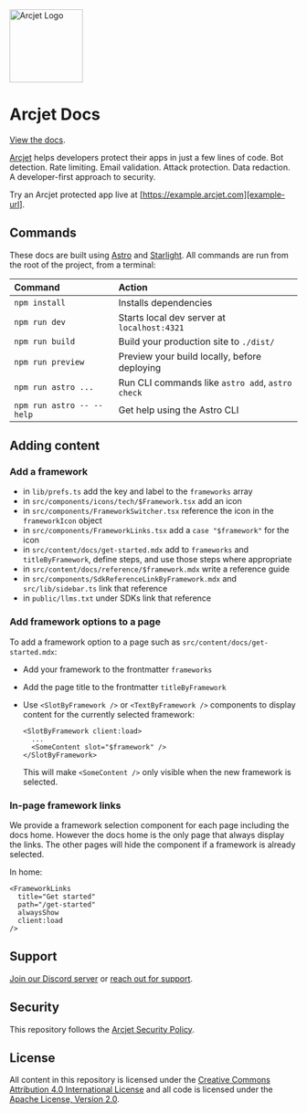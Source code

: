 <a href="https://arcjet.com" target="_arcjet-home">
  <picture>
    <source media="(prefers-color-scheme: dark)" srcset="https://arcjet.com/logo/arcjet-dark-lockup-voyage-horizontal.svg">
    <img src="https://arcjet.com/logo/arcjet-light-lockup-voyage-horizontal.svg" alt="Arcjet Logo" height="128" width="auto">
  </picture>
</a>

# Arcjet Docs

[View the docs](docs).

[Arcjet][arcjet] helps developers protect their apps in just a few lines of
code. Bot detection. Rate limiting. Email validation. Attack protection. Data
redaction. A developer-first approach to security.

Try an Arcjet protected app live at [https://example.arcjet.com][example-url].

## Commands

These docs are built using [Astro][astro] and [Starlight][starlight]. All commands are run from the
root of the project, from a terminal:

| Command                   | Action                                           |
| :------------------------ | :----------------------------------------------- |
| `npm install`             | Installs dependencies                            |
| `npm run dev`             | Starts local dev server at `localhost:4321`      |
| `npm run build`           | Build your production site to `./dist/`          |
| `npm run preview`         | Preview your build locally, before deploying     |
| `npm run astro ...`       | Run CLI commands like `astro add`, `astro check` |
| `npm run astro -- --help` | Get help using the Astro CLI                     |

## Adding content

### Add a framework

- in `lib/prefs.ts` add the key and label to the `frameworks` array
- in `src/components/icons/tech/$Framework.tsx` add an icon
- in `src/components/FrameworkSwitcher.tsx` reference the icon in the
  `frameworkIcon` object
- in `src/components/FrameworkLinks.tsx` add a `case "$framework"` for the icon
- in `src/content/docs/get-started.mdx` add to `frameworks` and
  `titleByFramework`, define steps, and use those steps where appropriate
- in `src/content/docs/reference/$framework.mdx` write a reference guide
- in `src/components/SdkReferenceLinkByFramework.mdx` and `src/lib/sidebar.ts`
  link that reference
- in `public/llms.txt` under SDKs link that reference

### Add framework options to a page

To add a framework option to a page such as `src/content/docs/get-started.mdx`:

- Add your framework to the frontmatter `frameworks`
- Add the page title to the frontmatter `titleByFramework`
- Use `<SlotByFramework />` or `<TextByFramework />` components to display
  content for the currently selected framework:

  ```mdx
  <SlotByFramework client:load>
    ...
    <SomeContent slot="$framework" />
  </SlotByFramework>
  ```

  This will make `<SomeContent />` only visible when the new framework is selected.

### In-page framework links

We provide a framework selection component for each page including the docs home. However the docs home is the only page that always display the links. The other pages will hide the component if a framework is already selected.

In home:

```mdx
<FrameworkLinks
  title="Get started"
  path="/get-started"
  alwaysShow
  client:load
/>
```

## Support

[Join our Discord server][discord-invite] or [reach out for support][support].

## Security

This repository follows the [Arcjet Security Policy][arcjet-security].

## License

All content in this repository is licensed under the [Creative Commons
Attribution 4.0 International License](./LICENSE) and all code is licensed under
the [Apache License, Version 2.0](./LICENSE-CODE).

[arcjet]: https://arcjet.com
[astro]: https://astro.build
[starlight]: https://starlight.astro.build
[arcjet-security]: https://docs.arcjet.com/security
[example-url]: https://example.arcjet.com
[discord-invite]: https://arcjet.com/discord
[support]: https://docs.arcjet.com/support

